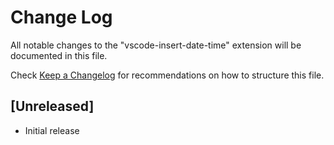 # Change Log

All notable changes to the "vscode-insert-date-time" extension will be documented in this file.

Check [Keep a Changelog](http://keepachangelog.com/) for recommendations on how to structure this file.

## [Unreleased]

- Initial release
